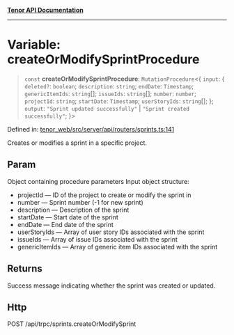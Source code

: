 [**Tenor API Documentation**](../../README.md)

***

# Variable: createOrModifySprintProcedure

> `const` **createOrModifySprintProcedure**: `MutationProcedure`\<\{ `input`: \{ `deleted?`: `boolean`; `description`: `string`; `endDate`: `Timestamp`; `genericItemIds`: `string`[]; `issueIds`: `string`[]; `number`: `number`; `projectId`: `string`; `startDate`: `Timestamp`; `userStoryIds`: `string`[]; \}; `output`: `"Sprint updated successfully"` \| `"Sprint created successfully"`; \}\>

Defined in: [tenor\_web/src/server/api/routers/sprints.ts:141](https://github.com/Apantli/Tenor/blob/551fcec623199ab0ac9668d926e7d67c9012d18e/tenor_web/src/server/api/routers/sprints.ts#L141)

Creates or modifies a sprint in a specific project.

## Param

Object containing procedure parameters
Input object structure:
- projectId — ID of the project to create or modify the sprint in
- number — Sprint number (-1 for new sprint)
- description — Description of the sprint
- startDate — Start date of the sprint
- endDate — End date of the sprint
- userStoryIds — Array of user story IDs associated with the sprint
- issueIds — Array of issue IDs associated with the sprint
- genericItemIds — Array of generic item IDs associated with the sprint

## Returns

Success message indicating whether the sprint was created or updated.

## Http

POST /api/trpc/sprints.createOrModifySprint
